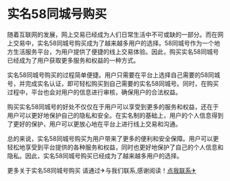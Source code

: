# 实名58同城号购买

随着互联网的发展，网上交易已经成为人们日常生活中不可或缺的一部分。而在网上交易中，实名58同城号购买成为了越来越多用户的选择。58同城号作为一个地方生活服务平台，为用户提供了便捷的线上交易体验。因此，购买实名58同城号已经成为了用户获取更多服务和权益的一种方式。

实名58同城号购买的过程简单便捷。用户只需要在平台上选择自己需要的58同城号，并完成实名认证，即可轻松购买到自己需要的实名58同城号。同时，在购买过程中，平台也会对用户的信息进行审核，确保用户的合法权益。

购买实名58同城号的好处不仅仅在于用户可以享受到更多的服务和权益，还在于用户可以更好地保护自己的隐私和安全。在实名制的基础上，用户的个人信息得到了更好的保护，用户可以更放心地在平台上进行线上交易和沟通。

总的来说，实名58同城号购买为用户带来了更多的便利和安全保障。用户可以更轻松地享受到平台提供的各种服务和权益，同时也更好地保护了自己的个人信息和隐私。因此，实名58同城号购买已经成为了越来越多用户的选择。

更多关于实名58同城号购买 请通过✈与我们联系,感谢阅读！[点我联系✈](https://home.G208.com)